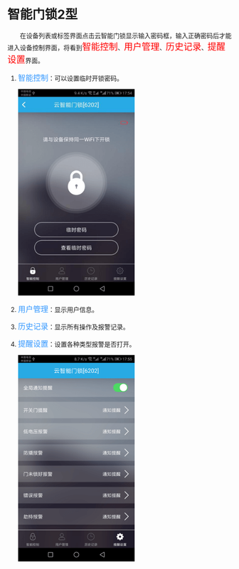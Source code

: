 # 智能门锁2型

&emsp;&emsp;在设备列表或标签界面点击云智能门锁显示输入密码框，输入正确密码后才能进入设备控制界面，将看到<font style='color:#ff0000;font-size:20px'>智能控制</font>、<font style='color:#ff0000;font-size:20px'>用户管理</font>、<font style='color:#ff0000;font-size:20px'>历史记录</font>、<font style='color:#ff0000;font-size:20px'>提醒设置</font>界面。

1. <font style='color:#3699ff;font-size:17px'>智能控制</font>：可以设置临时开锁密码。

	<img src="../images/MacBee/汇泰龙锁/开锁密码.png" width = "262" height = "465">
	
2. <font style='color:#3699ff;font-size:17px'>用户管理</font>：显示用户信息。
3. <font style='color:#3699ff;font-size:17px'>历史记录</font>：显示所有操作及报警记录。
4. <font style='color:#3699ff;font-size:17px'>提醒设置</font>：设置各种类型报警是否打开。

	<img src="../images/MacBee/汇泰龙锁/报警.png" width = "262" height = "465">